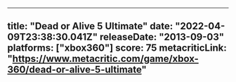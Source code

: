 
---
title: "Dead or Alive 5 Ultimate"
date: "2022-04-09T23:38:30.041Z"
releaseDate: "2013-09-03"
platforms: ["xbox360"]
score: 75
metacriticLink: "https://www.metacritic.com/game/xbox-360/dead-or-alive-5-ultimate"
---

